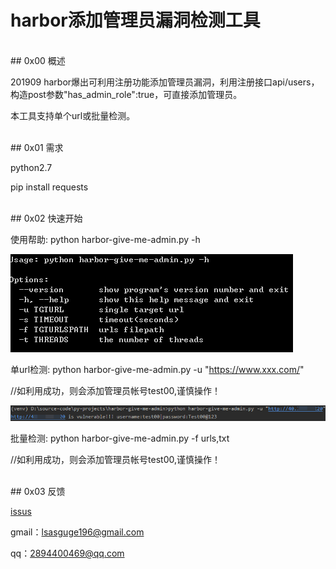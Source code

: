 # harbor添加管理员漏洞检测工具



<br/>
## 0x00 概述

201909 harbor爆出可利用注册功能添加管理员漏洞，利用注册接口api/users，构造post参数"has_admin_role":true，可直接添加管理员。

本工具支持单个url或批量检测。



<br/>
## 0x01 需求

python2.7

pip install requests



<br/>
## 0x02 快速开始

使用帮助: python harbor-give-me-admin.py -h


![](https://github.com/theLSA/harbor-give-me-admin/raw/master/demo/harbor01.png)



单url检测: python harbor-give-me-admin.py -u "https://www.xxx.com/"

//如利用成功，则会添加管理员帐号test00,谨慎操作！

![](https://github.com/theLSA/harbor-give-me-admin/raw/master/demo/harbor00.png)




批量检测: python harbor-give-me-admin.py -f urls,txt

//如利用成功，则会添加管理员帐号test00,谨慎操作！


<br/>
## 0x03 反馈

[issus](https://github.com/theLSA/harbor-give-me-admin/issues)

gmail：[lsasguge196@gmail.com](mailto:lsasguge196@gmail.com)

qq：[2894400469@qq.com](mailto:2894400469@qq.com)




